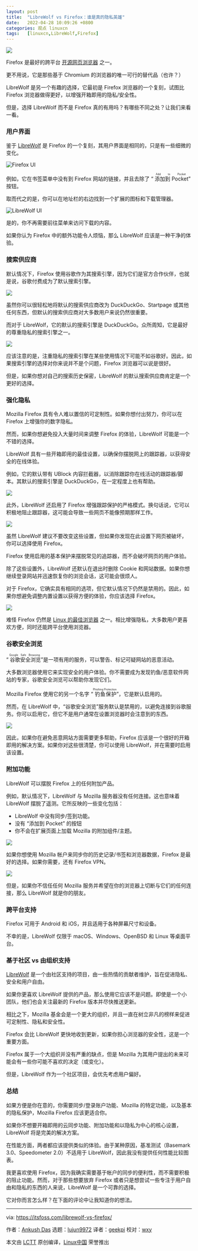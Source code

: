 ```yaml
---
layout: post
title:	"LibreWolf vs Firefox：谁是真的隐私英雄"
date:	2022-04-28 10:09:26 +0800 
categories:	观点 linuxcn 
tags:	[linuxcn,LibreWolf,Firefox]
---
```



![](/Asserts/Images/album/202204/28/100907sefofznr9dgrxgxo.jpg)


Firefox 是最好的跨平台 [开源网页浏览器](https://itsfoss.com/open-source-browsers-linux/) 之一。


更不用说，它是那些基于 Chromium 的浏览器的唯一可行的替代品（也许？）


LibreWolf 是另一个有趣的选择，它最初是 Firefox 浏览器的一个复刻，试图比 Firefox 浏览器做得更好，以增强开箱即用的隐私/安全性。


但是，选择 LibreWolf 而不是 Firefox 真的有用吗？有哪些不同之处？让我们来看一看。


### 用户界面


鉴于 [LibreWolf](https://itsfoss.com/librewolf/) 是 Firefox 的一个复刻，其用户界面是相同的，只是有一些细微的变化。


![Firefox UI](/Asserts/Images/album/202204/28/100927eid06ss4spks1140.png)


例如，它在书签菜单中没有到 Firefox 网站的链接，并且去除了 “<ruby> 添加到 Pocket <rt>  Add to Pocket </rt></ruby>” 按钮。


取而代之的是，你可以在地址栏的右边找到一个扩展的图标和下载管理器。


![LibreWolf UI](/Asserts/Images/album/202204/28/100927jfunwnann7j9ukk3.png)


是的，你不再需要前往菜单来访问下载的内容。


如果你认为 Firefox 中的额外功能令人烦恼，那么 LibreWolf 应该是一种干净的体验。


### 搜索供应商


默认情况下，Firefox 使用谷歌作为其搜索引擎，因为它们是官方合作伙伴，也就是说，谷歌付费成为了默认搜索引擎。


![](/Asserts/Images/album/202204/28/100927tg66z2prrgnnccxc.png)


虽然你可以很轻松地将默认的搜索供应商改为 DuckDuckGo、Startpage 或其他任何东西，但默认的搜索供应商对大多数用户来说仍然很重要。


而对于 LibreWolf，它的默认的搜索引擎是 DuckDuckGo。众所周知，它是最好的尊重隐私的搜索引擎之一。


![](/Asserts/Images/album/202204/28/100928midtydnnd6800dhz.png)


应该注意的是，注重隐私的搜索引擎在某些使用情况下可能不如谷歌好。因此，如果搜索引擎的选择对你来说并不是个问题，Firefox 浏览器可以说是很好。


但是，如果你想对自己的搜索历史保密，LibreWolf 的默认搜索供应商肯定是一个更好的选择。


### 强化隐私


Mozilla Firefox 具有令人难以置信的可定制性。如果你想付出努力，你可以在 Firefox 上增强你的数字隐私。


然而，如果你想避免投入大量时间来调整 Firefox 的体验，LibreWolf 可能是一个不错的选择。


LibreWolf 具有一些开箱即用的最佳设置，以确保你摆脱网上的跟踪器，以获得安全的在线体验。


例如，它的默认带有 UBlock 内容拦截器，以消除跟踪你在线活动的跟踪器/脚本。其默认的搜索引擎是 DuckDuckGo，在一定程度上也有帮助。


![](/Asserts/Images/album/202204/28/100928w55xok11qq1flqxx.png)


此外，LibreWolf 还启用了 Firefox 增强跟踪保护的严格模式。换句话说，它可以积极地阻止跟踪器，这可能会导致一些网页不能像预期那样工作。


![](/Asserts/Images/album/202204/28/100928oiuiudoe63daimom.png)


虽然 LibreWolf 建议不要改变这些设置，但如果你发现在此设置下网页被破坏，你可以选择使用 Firefox。


Firefox 使用启用的基本保护来摆脱常见的追踪器，而不会破坏网页的用户体验。


除了这些设置外，LibreWolf 还默认在退出时删除 Cookie 和网站数据。如果你想继续登录网站并迅速恢复你的浏览会话，这可能会很烦人。


对于 Firefox，它确实具有相同的选项，但它默认情况下仍然是禁用的。因此，如果你想避免调整内置设置以获得方便的体验，你应该选择 Firefox。


![](/Asserts/Images/album/202204/28/100928ljo94zeljqnj6jol.png)


难怪 Firefox 仍然是 [Linux 的最佳浏览器](https://itsfoss.com/best-browsers-ubuntu-linux/) 之一。相比增强隐私，大多数用户更喜欢方便，同时还能跨平台使用浏览器。


### 谷歌安全浏览


“<ruby> 谷歌安全浏览 <rt>  Google Safe Browsing </rt></ruby>”是一项有用的服务，可以警告、标记可疑网站的恶意活动。


大多数浏览器使用它来实现安全的用户体验。你不需要成为发现钓鱼/恶意软件网站的专家，谷歌安全浏览可以帮助你发现它们。


Mozilla Firefox 使用它的另一个名字 “<ruby> 钓鱼保护 <rt>  Phishing Protection </rt></ruby>”，它是默认启用的。


然而，在 LibreWolf 中，“谷歌安全浏览”服务默认是禁用的，以避免连接到谷歌服务。你可以启用它，但它不是用户通常在设置浏览器时会注意到的东西。


![](/Asserts/Images/album/202204/28/100928app2s2g55bgppgzm.png)


因此，如果你在避免恶意网站方面需要更多帮助，Firefox 应该是一个很好的开箱即用的解决方案。如果你对这些很清楚，你可以使用 LibreWolf，并在需要时启用该设置。


### 附加功能


LibreWolf 可以摆脱 Firefox 上的任何附加产品。


例如，默认情况下，LibreWolf 与 Mozilla 服务器没有任何连接。这也意味着 LibreWolf 摆脱了遥测。它所反映的一些变化包括：


* LibreWolf 中没有同步/签到功能。
* 没有 “添加到 Pocket” 的按钮
* 你不会在扩展页面上加载 Mozilla 的附加组件/主题。


![](/Asserts/Images/album/202204/28/100929nx678pfxuxfxer5m.png)


如果你想使用 Mozilla 帐户来同步你的历史记录/书签和浏览器数据，Firefox 是最好的选择。如果你需要，还有 Firefox VPN。


![](/Asserts/Images/album/202204/28/100929gzd3n7rmnadba3qn.png)


但是，如果你不信任任何 Mozilla 服务并希望在你的浏览器上切断与它们的任何连接，那么 LibreWolf 就是你的朋友。


### 跨平台支持


Firefox 可用于 Android 和 iOS，并且适用于各种屏幕尺寸和设备。


不幸的是，LibreWolf 仅限于 macOS、Windows、OpenBSD 和 Linux 等桌面平台。


### 基于社区 vs 由组织支持


[LibreWolf](https://librewolf.net/) 是一个由社区支持的项目，由一些热情的贡献者维护，旨在促进隐私、安全和用户自由。


如果你更喜欢 LibreWolf 提供的产品，那么使用它应该不是问题。即使是一个小团队，他们也会关注最新的 Firefox 版本并尽快推送更新。


相比之下，Mozilla 基金会是一个更大的组织，并且一直在树立非凡的榜样来促进可定制性、隐私和安全性。


Firefox 会比 LibreWolf 更快地收到更新，如果你担心浏览器的安全性，这是一个重要方面。


Firefox 属于一个大组织并没有严重的缺点，但是 Mozilla 为其用户提出的未来可能会有一些你可能不喜欢的决定（或变化）。


但是，LibreWolf 作为一个社区项目，会优先考虑用户偏好。


### 总结


如果方便是你在意的，你需要同步/登录账户功能、Mozilla 的特定功能，以及基本的隐私保护，Mozilla Firefox 应该更适合你。


如果你不想要开箱即用的云同步功能、附加功能和以隐私为中心的核心设置，LibreWolf 将是完美的解决方案。


在性能方面，两者都应该提供类似的体验。由于某种原因，基准测试（Basemark 3.0、Speedometer 2.0）不适用于 LibreWolf，因此我没有提供任何性能比较图表。


我更喜欢使用 Firefox，因为我确实需要基于帐户的同步的便利性，而不需要积极的阻止功能。然而，对于那些想要放弃 Firefox 或者只是想尝试一些专注于用户自由和隐私的东西的人来说，LibreWolf 是一个可靠的选择。


它对你而言怎么样？在下面的评论中让我知道你的想法。




---


via: <https://itsfoss.com/librewolf-vs-firefox/>


作者：[Ankush Das](https://itsfoss.com/author/ankush/) 选题：[lujun9972](https://github.com/lujun9972) 译者：[geekpi](https://github.com/geekpi) 校对：[wxy](https://github.com/wxy)


本文由 [LCTT](https://github.com/LCTT/TranslateProject) 原创编译，[Linux中国](https://linux.cn/) 荣誉推出
